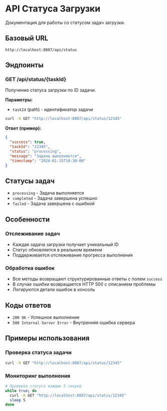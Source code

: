 # API Статуса Загрузки

Документация для работы со статусом задач загрузки.

## Базовый URL
```
http://localhost:8087/api/status
```

## Эндпоинты

### GET /api/status/{taskId}
Получение статуса загрузки по ID задачи.

**Параметры:**
- `taskId` (path) - идентификатор задачи

```bash
curl -X GET "http://localhost:8087/api/status/12345"
```

**Ответ (пример):**
```json
{
  "success": true,
  "taskId": "12345",
  "status": "processing",
  "message": "Задача выполняется",
  "timestamp": "2024-01-15T18:30:00"
}
```

## Статусы задач

- `processing` - Задача выполняется
- `completed` - Задача завершена успешно
- `failed` - Задача завершена с ошибкой

## Особенности

### Отслеживание задач
- Каждая задача загрузки получает уникальный ID
- Статус обновляется в реальном времени
- Поддерживается отслеживание прогресса выполнения

### Обработка ошибок
- Все методы возвращают структурированные ответы с полем `success`
- В случае ошибки возвращается HTTP 500 с описанием проблемы
- Логируются детали ошибок в консоль

## Коды ответов

- `200 OK` - Успешное выполнение
- `500 Internal Server Error` - Внутренняя ошибка сервера

## Примеры использования

### Проверка статуса задачи
```bash
curl -X GET "http://localhost:8087/api/status/12345"
```

### Мониторинг выполнения
```bash
# Проверка статуса каждые 5 секунд
while true; do
  curl -X GET "http://localhost:8087/api/status/12345"
  sleep 5
done
```

